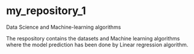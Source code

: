 # my_repository_1
Data Science and Machine-learning algorithms

The respository contains the datasets and Machine learning algorithms where the model prediction has been done by Linear regression algorithm.

